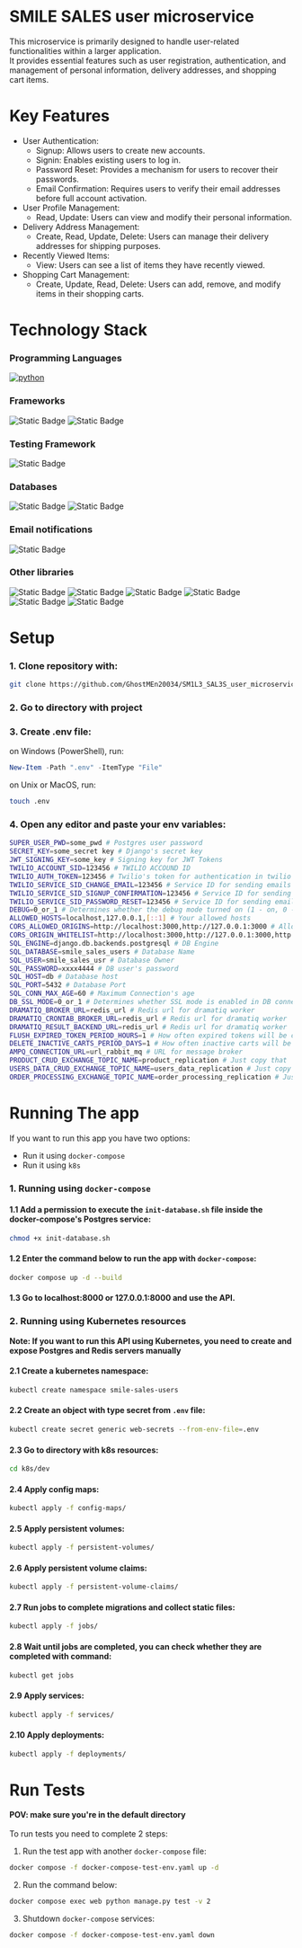 # SMILE SALES user microservice
This microservice is primarily designed to handle user-related functionalities within a larger application.<br>
It provides essential features such as user registration, authentication, and management of personal information, delivery addresses, and shopping cart items.

# Key Features
 - User Authentication:
   - Signup: Allows users to create new accounts.
   - Signin: Enables existing users to log in.
   - Password Reset: Provides a mechanism for users to recover their passwords.
   - Email Confirmation: Requires users to verify their email addresses before full account activation.
 - User Profile Management:
   - Read, Update: Users can view and modify their personal information.
 - Delivery Address Management:
   - Create, Read, Update, Delete: Users can manage their delivery addresses for shipping purposes.
 - Recently Viewed Items:
   - View: Users can see a list of items they have recently viewed.
 - Shopping Cart Management:
   - Create, Update, Read, Delete: Users can add, remove, and modify items in their shopping carts.

# Technology Stack
### Programming Languages
[![python](https://img.shields.io/badge/Python-3.11.9-3776AB.svg?style=flat&logo=python&logoColor=white)](https://www.python.org)
### Frameworks
![Static Badge](https://img.shields.io/badge/Django-5.0.2-white?logo=django&labelColor=%23092E20)
![Static Badge](https://img.shields.io/badge/Django_Rest_Framework-3.14.0-black?labelColor=%23C20000)
### Testing Framework
![Static Badge](https://img.shields.io/badge/Unittest-(Python_3.11.9)-blue)
### Databases
![Static Badge](https://img.shields.io/badge/PostgreSQL-16-blue?logo=postgresql&logoColor=white&labelColor=black)
![Static Badge](https://img.shields.io/badge/Redis-8.0-%23FF4438?logo=redis&labelColor=black)
### Email notifications
![Static Badge](https://img.shields.io/badge/Twilio-%23F22F46?style=plastic&logo=twilio&logoColor=white)
### Other libraries
![Static Badge](https://img.shields.io/badge/Dramatiq-1.16.0-black)
![Static Badge](https://img.shields.io/badge/Django_Rest_Framework_Simple_JWT-5.2.2-blue?labelColor=white)
![Static Badge](https://img.shields.io/badge/factory--boy-3.3.0-white?labelColor=black)
![Static Badge](https://img.shields.io/badge/Faker-25.1.0-black?labelColor=blue)
![Static Badge](https://img.shields.io/badge/Gunicorn-23.0.0-white?labelColor=%23328B32)
![Static Badge](https://img.shields.io/badge/AMPQ-5.1.1-white?labelColor=orange)


# Setup
### 1. Clone repository with:
```bash
git clone https://github.com/GhostMEn20034/SM1L3_SAL3S_user_microservice.git
```
### 2. Go to directory with project
### 3. Create .env file:
on Windows (PowerShell), run:
```powershell
New-Item -Path ".env" -ItemType "File"
```
on Unix or MacOS, run:
```bash
touch .env
```
### 4. Open any editor and paste your env variables:
```sh
SUPER_USER_PWD=some_pwd # Postgres user password
SECRET_KEY=some_secret key # Django's secret key
JWT_SIGNING_KEY=some_key # Signing key for JWT Tokens
TWILIO_ACCOUNT_SID=123456 # TWILIO ACCOUND ID
TWILIO_AUTH_TOKEN=123456 # Twilio's token for authentication in twilio
TWILIO_SERVICE_SID_CHANGE_EMAIL=123456 # Service ID for sending emails when the user wants to change an email
TWILIO_SERVICE_SID_SIGNUP_CONFIRMATION=123456 # Service ID for sending emails when the user need to confirm an email address
TWILIO_SERVICE_SID_PASSWORD_RESET=123456 # Service ID for sending emails when the user need to reset a password
DEBUG=0_or_1 # Determines whether the debug mode turned on (1 - on, 0 - off)
ALLOWED_HOSTS=localhost,127.0.0.1,[::1] # Your allowed hosts
CORS_ALLOWED_ORIGINS=http://localhost:3000,http://127.0.0.1:3000 # Allowed CORS Origins
CORS_ORIGIN_WHITELIST=http://localhost:3000,http://127.0.0.1:3000,http://localhost:3001 # CORS White list
SQL_ENGINE=django.db.backends.postgresql # DB Engine
SQL_DATABASE=smile_sales_users # Database Name
SQL_USER=smile_sales_usr # Database Owner
SQL_PASSWORD=xxxx4444 # DB user's password
SQL_HOST=db # Database host
SQL_PORT=5432 # Database Port
SQL_CONN_MAX_AGE=60 # Maximum Connection's age
DB_SSL_MODE=0_or_1 # Determines whether SSL mode is enabled in DB connection (0 - disabled, 1 - enabled)
DRAMATIQ_BROKER_URL=redis_url # Redis url for dramatiq worker
DRAMATIQ_CRONTAB_BROKER_URL=redis_url # Redis url for dramatiq worker
DRAMATIQ_RESULT_BACKEND_URL=redis_url # Redis url for dramatiq worker
FLUSH_EXPIRED_TOKEN_PERIOD_HOURS=1 # How often expired tokens will be cleaned
DELETE_INACTIVE_CARTS_PERIOD_DAYS=1 # How often inactive carts will be deleted
AMPQ_CONNECTION_URL=url_rabbit_mq # URL for message broker
PRODUCT_CRUD_EXCHANGE_TOPIC_NAME=product_replication # Just copy that
USERS_DATA_CRUD_EXCHANGE_TOPIC_NAME=users_data_replication # Just copy that
ORDER_PROCESSING_EXCHANGE_TOPIC_NAME=order_processing_replication # Just copy that
```


# Running The app
If you want to run this app you have two options:
 - Run it using `docker-compose`
 - Run it using `k8s`

### 1. Running using `docker-compose`
#### 1.1 Add a permission to execute the `init-database.sh` file inside the docker-compose's Postgres service:
```bash
chmod +x init-database.sh
```
#### 1.2 Enter the command below to run the app with `docker-compose`:
```bash
docker compose up -d --build
```
#### 1.3 Go to localhost:8000 or 127.0.0.1:8000 and use the API.

### 2. Running using Kubernetes resources
**Note: If you want to run this API using Kubernetes, you need to create and expose Postgres and Redis servers manually**
#### 2.1 Create a kubernetes namespace:
```bash
kubectl create namespace smile-sales-users
```
#### 2.2 Create an object with type secret from `.env` file:
```bash
kubectl create secret generic web-secrets --from-env-file=.env
```
#### 2.3 Go to directory with k8s resources:
```bash
cd k8s/dev
```
#### 2.4 Apply config maps:
```bash
kubectl apply -f config-maps/
```
#### 2.5 Apply persistent volumes:
```bash
kubectl apply -f persistent-volumes/
```
#### 2.6 Apply persistent volume claims:
```bash
kubectl apply -f persistent-volume-claims/
```
#### 2.7 Run jobs to complete migrations and collect static files:
```bash
kubectl apply -f jobs/
```
#### 2.8 Wait until jobs are completed, you can check whether they are completed with command:
```bash
kubectl get jobs
```
#### 2.9 Apply services:
```bash
kubectl apply -f services/
```
#### 2.10 Apply deployments:
```bash
kubectl apply -f deployments/
```

# Run Tests
**POV: make sure you're in the default directory**<br><br>
To run tests you need to complete 2 steps:
1. Run the test app with another `docker-compose` file:
```bash
docker compose -f docker-compose-test-env.yaml up -d
```
2. Run the command below:
```bash
docker compose exec web python manage.py test -v 2
```
3. Shutdown `docker-compose` services:
```bash
docker compose -f docker-compose-test-env.yaml down
```


